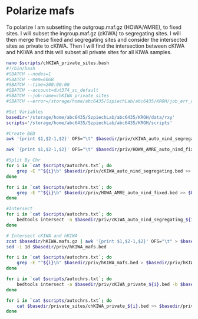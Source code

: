 # Polarize mafs
To polarize I am subsetting the outgroup.maf.gz (HOWA/AMRE), to fixed sites. I will subset the ingroup.maf.gz (cKIWA) to segregating sites. I will then merge these fixed and segregating sites and consider the intersected sites as private to cKIWA. Then I will find the intersection between cKIWA and hKIWA and this will subset all private sites for all KIWA samples. 

```bash
nano $scripts/chKIWA_private_sites.bash
#!/bin/bash
#SBATCH --nodes=1
#SBATCH --mem=60GB
#SBATCH --time=200:00:00
#SBATCH --account=dut374_sc_default
#SBATCH --job-name=chKIWA_private_sites
#SBATCH --error=/storage/home/abc6435/SzpiechLab/abc6435/KROH/job_err_output/%x.%j.out

#Set Variables
basedir='/storage/home/abc6435/SzpiechLab/abc6435/KROH/data/rxy'
scripts='/storage/home/abc6435/SzpiechLab/abc6435/KROH/scripts'

#Create BED 
awk '{print $1,$2-1,$2}' OFS="\t" $basedir/priv/cKIWA_auto_nind_segregating.mafs > $basedir/priv/cKIWA_auto_nind_segregating.bed

awk '{print $1,$2-1,$2}' OFS="\t" $basedir/priv/HOWA_AMRE_auto_nind_fixed.mafs > $basedir/priv/HOWA_AMRE_auto_nind_fixed.bed

#Split By Chr
for i in `cat $scripts/autochrs.txt`; do 
    grep -E "^${i}\b" $basedir/priv/cKIWA_auto_nind_segregating.bed >> $basedir/priv/cKIWA_auto_nind_segregating_${i}.bed;
done

for i in `cat $scripts/autochrs.txt`; do 
    grep -E "^${i}\b" $basedir/priv/HOWA_AMRE_auto_nind_fixed.bed >> $basedir/priv/HOWA_AMRE_auto_nind_fixed_${i}.bed;
done

#Intersect 
for i in `cat $scripts/autochrs.txt`; do
    bedtools intersect -a $basedir/priv/cKIWA_auto_nind_segregating_${i}.bed -b $basedir/priv/HOWA_AMRE_auto_nind_fixed_${i}.bed -u >> $basedir/priv/cKIWA_private_${i}.bed;
done

# Intersect cKIWA and hKIWA
zcat $basedir/hKIWA.mafs.gz | awk '{print $1,$2-1,$2}' OFS="\t" > $basedir/priv/hKIWA_mafs.bed
sed -i 1d $basedir/priv/hKIWA_mafs.bed

for i in `cat $scripts/autochrs.txt`; do 
    grep -E "^${i}\b" $basedir/priv/hKIWA_mafs.bed > $basedir/priv/hKIWA_mafs_${i}.bed;
done

for i in `cat $scripts/autochrs.txt`; do
    bedtools intersect -a $basedir/priv/cKIWA_private_${i}.bed -b $basedir/priv/hKIWA_mafs_${i}.bed -u >> $basedir/private_sites/chKIWA_private_${i}.bed;
done

for i in `cat $scripts/autochrs.txt`; do
    cat $basedir/private_sites/chKIWA_private_${i}.bed >> $basedir/private_sites/chKIWA_private.bed;
done
```